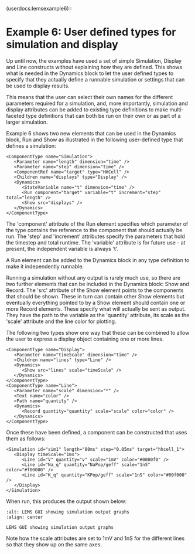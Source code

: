 (userdocs:lemsexample6)=
# Example 6: User defined types for simulation and display

Up until now, the examples have used a set of simple Simulation, Display and Line constructs without explaining how they are defined.
This shows what is needed in the Dynamics block to let the user defined types to specify that they actually define a runnable simulation or settings that can be used to display results.

This means that the user can select their own names for the different parameters required for a simulation, and, more importantly, simulation and display attributes can be added to existing type definitions to make multi-faceted type definitions that can both be run on their own or as part of a larger simulation.

Example 6 shows two new elements that can be used in the Dynamics block, Run and Show as illustrated in the following user-defined type that defines a simulation:

```{code-block} xml
<ComponentType name="Simulation">
   <Parameter name="length" dimension="time" />
   <Parameter name="step" dimension="time" />
   <ComponentRef name="target" type="HHCell" />
   <Children name="displays" type="Display" />
   <Dynamics>
      <StateVariable name="t" dimension="time" />
      <Run component="target" variable="t" increment="step" total="length" />
      <Show src="displays" />
   </Dynamics>
</ComponentType>
```
The 'component' attribute of the Run element specifies which parameter of the type contains the reference to the component that should actually be run.
The 'step' and 'increment' attributes specify the parameters that hold the timestep and total runtime.
The 'variable' attribute is for future use - at present, the independent variable is always 't'.

A Run element can be added to the Dynamics block in any type definition to make it independently runnable.

Running a simulation without any output is rarely much use, so there are two further elements that can be included in the Dynamics block: Show and Record.
The 'src' attribute of the Show element points to the components that should be shown.
These in turn can contain other Show elements but eventually everything pointed to by a Show element should contain one or more Record elements.
These specify what will actually be sent as output.
They have the path to the variable as the 'quantity' attribute, its scale as the 'scale' attribute and the line color for plotting.

The following two types show one way that these can be combined to allow the user to express a display object containing one or more lines.

```{code-block} xml
<ComponentType name="Display">
   <Parameter name="timeScale" dimension="time" />
   <Children name="lines" type="Line" />
   <Dynamics>
      <Show src="lines" scale="timeScale" />
   </Dynamics>
</ComponentType>
<ComponentType name="Line">
   <Parameter name="scale" dimension="*" />
   <Text name="color" />
   <Path name="quantity" />
   <Dynamics>
      <Record quantity="quantity" scale="scale" color="color" />
   </Dynamics>
</ComponentType>
```
Once these have been defined, a component can be constructed that uses them as follows:


```{code-block} xml
<Simulation id="sim1" length="80ms" step="0.05ms" target="hhcell_1">
   <Display timeScale="1ms">
      <Line id="V" quantity="v" scale="1mV" color="#0000f0" />
      <Line id="Na_q" quantity="NaPop/geff" scale="1nS" color="#f00000" />
      <Line id="K_q" quantity="KPop/geff" scale="1nS" color="#00f000" />
   </Display>
</Simulation>
```
When run, this produces the output shown below:

```{figure} ../Userdocs/LEMS_examples/lems_example6.png
:alt: LEMS GUI showing simulation output graphs
:align: center

LEMS GUI showing simulation output graphs
```

Note how the scale attributes are set to 1mV and 1nS for the different lines so that they show up on the same axes.
